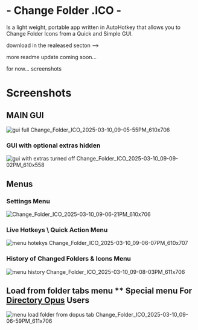 # - Change Folder .ICO -

Is a light weight, portable app written in AutoHotkey that allows you to Change Folder Icons from a Quick and Simple GUI.

download in the realeased secton --> 

more readme update coming soon...

for now... screenshots

# Screenshots

## MAIN GUI
![gui full Change_Folder_ICO_2025-03-10_09-05-55PM_610x706](https://github.com/user-attachments/assets/3e8289f2-fe1a-49f8-af9e-63422eadaae2)


### GUI with optional extras hidden
![gui with extras turned off Change_Folder_ICO_2025-03-10_09-09-02PM_610x558](https://github.com/user-attachments/assets/89b4b1d8-b2b6-4c29-9bd9-381f063a72ed)

## Menus

### Settings Menu

![Change_Folder_ICO_2025-03-10_09-06-21PM_610x706](https://github.com/user-attachments/assets/b9014f37-b071-47bd-8838-b74fd4587e54)

### Live Hotkeys \\ Quick Action Menu

![menu hotekys Change_Folder_ICO_2025-03-10_09-06-07PM_610x707](https://github.com/user-attachments/assets/6d9eb4fe-6920-438f-9b29-85df81131e81)

### History of Changed Folders & Icons Menu

![menu history Change_Folder_ICO_2025-03-10_09-08-03PM_611x706](https://github.com/user-attachments/assets/44b48c30-dfd7-4410-bbf8-51ac02212ba6)

## Load from folder tabs menu ** Special menu For [Directory Opus](https://www.gpsoft.com.au) Users

![menu load folder from dopus tab Change_Folder_ICO_2025-03-10_09-06-59PM_611x706](https://github.com/user-attachments/assets/997b31c7-022a-4ee6-8416-fab81d898e74)


